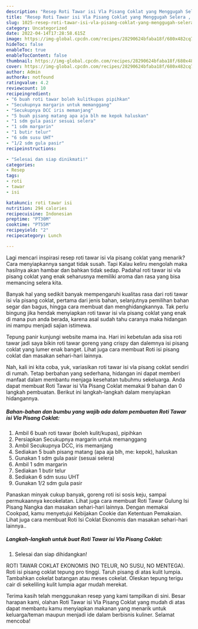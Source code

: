 ```yaml
---
description: "Resep Roti Tawar isi Vla Pisang Coklat yang Menggugah Selera , Lezat"
title: "Resep Roti Tawar isi Vla Pisang Coklat yang Menggugah Selera , Lezat"
slug: 1025-resep-roti-tawar-isi-vla-pisang-coklat-yang-menggugah-selera-lezat
category: Uncategorized
date: 2022-04-14T17:28:58.615Z
image: https://img-global.cpcdn.com/recipes/28290624bfaba18f/680x482cq70/roti-tawar-isi-vla-pisang-coklat-foto-resep-utama.jpg
hideToc: false
enableToc: true
enableTocContent: false
thumbnail: https://img-global.cpcdn.com/recipes/28290624bfaba18f/680x482cq70/roti-tawar-isi-vla-pisang-coklat-foto-resep-utama.jpg
cover: https://img-global.cpcdn.com/recipes/28290624bfaba18f/680x482cq70/roti-tawar-isi-vla-pisang-coklat-foto-resep-utama.jpg
author: Admin
authorAv: notfound
ratingvalue: 4.2
reviewcount: 10
recipeingredient:
- "6 buah roti tawar boleh kulitkupas pipihkan"
- "Secukupnya margarin untuk memanggang"
- "Secukupnya DCC iris memanjang"
- "5 buah pisang matang apa aja blh me kepok haluskan"
- "1 sdm gula pasir sesuai selera"
- "1 sdm margarin"
- "1 butir telur"
- "6 sdm susu UHT"
- "1/2 sdm gula pasir"
recipeinstructions:

- "Selesai dan siap dinikmati!"
categories:
- Resep
tags:
- roti
- tawar
- isi

katakunci: roti tawar isi 
nutrition: 294 calories
recipecuisine: Indonesian
preptime: "PT30M"
cooktime: "PT55M"
recipeyield: "2"
recipecategory: Lunch

---
```



Lagi mencari inspirasi resep roti tawar isi vla pisang coklat yang menarik? Cara menyiapkannya sangat tidak susah. Tapi Kalau keliru mengolah maka hasilnya akan hambar dan bahkan tidak sedap. Padahal roti tawar isi vla pisang coklat yang enak seharusnya memiliki aroma dan rasa yang bisa memancing selera kita.


Banyak hal yang sedikit banyak mempengaruhi kualitas rasa dari roti tawar isi vla pisang coklat, pertama dari jenis bahan, selanjutnya pemilihan bahan segar dan bagus, hingga cara membuat dan menghidangkannya. Tak perlu bingung jika hendak menyiapkan roti tawar isi vla pisang coklat yang enak di mana pun anda berada, karena asal sudah tahu caranya maka hidangan ini mampu menjadi sajian istimewa.

Tepung panir kunjungi website mama ina. Hari ini kebetulan ada sisa roti tawar jadi saya bikin roti tawar goreng yang crispy dan dalemnya isi pisang coklat yang lumer enak banget. Lihat juga cara membuat Roti isi pisang coklat dan masakan sehari-hari lainnya.


Nah, kali ini kita coba, yuk, variasikan roti tawar isi vla pisang coklat sendiri di rumah. Tetap berbahan yang sederhana, hidangan ini dapat memberi manfaat dalam membantu menjaga kesehatan tubuhmu sekeluarga. Anda dapat membuat Roti Tawar isi Vla Pisang Coklat memakai 9 bahan dan 0 langkah pembuatan. Berikut ini langkah-langkah dalam menyiapkan hidangannya.

<!--inarticleads1-->

##### Bahan-bahan dan bumbu yang wajib ada dalam pembuatan Roti Tawar isi Vla Pisang Coklat:

1. Ambil 6 buah roti tawar (boleh kulit/kupas), pipihkan
1. Persiapkan Secukupnya margarin untuk memanggang
1. Ambil Secukupnya DCC, iris memanjang
1. Sediakan 5 buah pisang matang (apa aja blh, me: kepok), haluskan
1. Gunakan 1 sdm gula pasir (sesuai selera)
1. Ambil 1 sdm margarin
1. Sediakan 1 butir telur
1. Sediakan 6 sdm susu UHT
1. Gunakan 1/2 sdm gula pasir


Panaskan minyak cukup banyak, goreng roti isi sosis keju, sampai permukaannya kecokelatan. Lihat juga cara membuat Roti Tawar Gulung Isi Pisang Nangka dan masakan sehari-hari lainnya. Dengan memakai Cookpad, kamu menyetujui Kebijakan Cookie dan Ketentuan Pemakaian. Lihat juga cara membuat Roti Isi Coklat Ekonomis dan masakan sehari-hari lainnya.. 

<!--inarticleads2-->

##### Langkah-langkah untuk buat Roti Tawar isi Vla Pisang Coklat:


1. Selesai dan siap dihidangkan!

ROTI TAWAR COKLAT EKONOMIS (NO TELUR, NO SUSU, NO MENTEGA). Roti isi pisang coklat tepung pro tinggi. Taruh pisang di atas kulit lumpia. Tambahkan cokelat batangan atau meses cokelat. Oleskan tepung terigu cair di sekeliling kulit lumpia agar mudah merekat. 

Terima kasih telah menggunakan resep yang kami tampilkan di sini. Besar harapan kami, olahan Roti Tawar isi Vla Pisang Coklat yang mudah di atas dapat membantu kamu menyiapkan makanan yang menarik untuk keluarga/teman maupun menjadi ide dalam berbisnis kuliner. Selamat mencoba!
